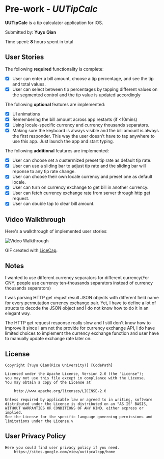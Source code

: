 # Pre-work - *UUTipCalc*

**UUTipCalc** is a tip calculator application for iOS.

Submitted by: **Yuyu Qian**

Time spent: **8** hours spent in total

## User Stories

The following **required** functionality is complete:

* [X] User can enter a bill amount, choose a tip percentage, and see the tip and total values.
* [X] User can select between tip percentages by tapping different values on the segmented control and the tip value is updated accordingly

The following **optional** features are implemented:

* [X] UI animations
* [X] Remembering the bill amount across app restarts (if <10mins)
* [X] Using locale-specific currency and currency thousands separators.
* [X] Making sure the keyboard is always visible and the bill amount is always the first responder. This way the user doesn't have to tap anywhere to use this app. Just launch the app and start typing.

The following **additional** features are implemented:

- [X] User can choose set a custermized preset tip rate as default tip rate.
- [X] User can use a sliding bar to adjust tip rate and the sliding bar will reponse to any tip rate change.
- [X] User can choose their own locale currency and preset one as default locale.
- [X] User can turn on currency exchange to get bill in another currency.
- [X] User can fetch currency exchange rate from server through http get request.
- [X] User can double tap to clear bill amount.

## Video Walkthrough

Here's a walkthrough of implemented user stories:

<img src='./tip2.gif' width='' alt='Video Walkthrough' />

GIF created with [LiceCap](http://www.cockos.com/licecap/).

## Notes

I wanted to use different currency separators for different currency(For CNY, people use currency ten-thousands separators instead of currency thousands separators)

I was parsing HTTP get requst result JSON objects with different field name for every permutation currency exchange pair. Yet, I have to define a lot of structs to decode the JSON object and I do not know how to do it in an elegant way.

The HTTP get request response really slow and I still don't know how to improve it since I am not the provide for currency exchange API, I do have limited choices to implement the currency exchange function and user have to manually update exchange rate later on.

## License

    Copyright [Yuyu Qian(Rice University)] [CodePath]

    Licensed under the Apache License, Version 2.0 (the "License");
    you may not use this file except in compliance with the License.
    You may obtain a copy of the License at

        http://www.apache.org/licenses/LICENSE-2.0

    Unless required by applicable law or agreed to in writing, software
    distributed under the License is distributed on an "AS IS" BASIS,
    WITHOUT WARRANTIES OR CONDITIONS OF ANY KIND, either express or implied.
    See the License for the specific language governing permissions and
    limitations under the License.v

## User Privacy Policy
    Here you could find user privacy policy if you need. 
        https://sites.google.com/view/uutipcalcpp/home
